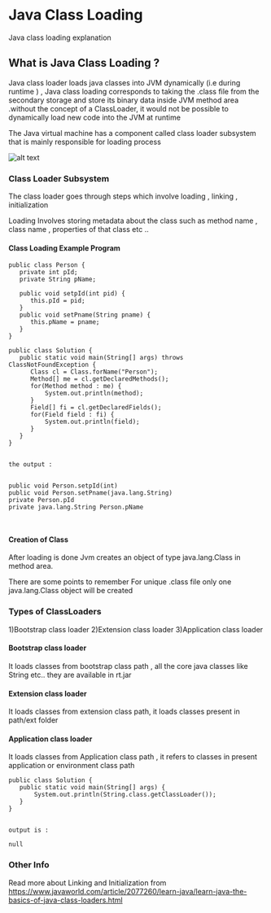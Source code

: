 # Java Class Loading

Java class loading explanation



## What is Java Class Loading ?

Java class loader loads java classes into JVM dynamically (i.e during runtime ) , Java class loading corresponds to taking the
.class file from the secondary storage and store its binary data inside JVM method area .without the  concept of a ClassLoader,
it would not be possible to dynamically load new code into the JVM at runtime

The Java virtual machine has a component called class loader subsystem that is mainly  responsible for loading process 

![alt text](https://1.bp.blogspot.com/-tLOt9nQ-0ew/V5rt9-0LzRI/AAAAAAAACjs/F8dY9wUEBeAFVlEoXiNRsKLA4nKtjYXRQCLcB/s1600/Capture.jpg)

### Class Loader Subsystem
The class loader goes through steps which involve loading , linking , initialization

Loading Involves storing metadata about the class such as 
method name ,
class name ,
properties of that class etc ..


#### Class Loading Example Program

```
public class Person {  
   private int pId;
   private String pName;
    
   public void setpId(int pid) {
      this.pId = pid;
   }
   public void setPname(String pname) {
      this.pName = pname;
   }
}
```

```
public class Solution {
   public static void main(String[] args) throws ClassNotFoundException {
      Class cl = Class.forName("Person");
      Method[] me = cl.getDeclaredMethods();
      for(Method method : me) {
          System.out.println(method);
      }
      Field[] fi = cl.getDeclaredFields();
      for(Field field : fi) {
          System.out.println(field);
      }
   }
}


```


```
the output :


public void Person.setpId(int)
public void Person.setPname(java.lang.String)
private Person.pId
private java.lang.String Person.pName



```

#### Creation of Class 
After loading is done Jvm creates an object of type java.lang.Class in method area.

There are some points to remember 
For unique .class file only one java.lang.Class object will be created 

### Types of ClassLoaders

1)Bootstrap class loader
2)Extension class loader
3)Application class loader
#### Bootstrap class loader 

It loads classes from bootstrap class path , all the core java classes like String etc..
they are available in rt.jar



#### Extension class loader

It loads classes from extension class path, it loads classes present in path/ext folder


#### Application class loader
It loads classes from Application class path , it refers to classes in present application or environment class path


```
public class Solution {
   public static void main(String[] args) {
       System.out.println(String.class.getClassLoader());
   }
}
```
```

output is : 

null

```


### Other Info
Read more about Linking and  Initialization from 
https://www.javaworld.com/article/2077260/learn-java/learn-java-the-basics-of-java-class-loaders.html